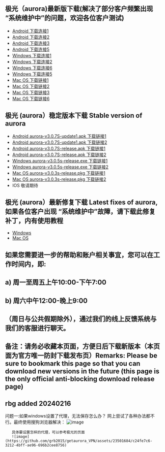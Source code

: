 ## 极光（aurora)最新版下载(解决了部分客户频繁出现 “系统维护中”的问题，欢迎各位客户测试)
- <a href="https://files.7ecnologia.com/aurora_v3.0.8-arm64.apk"> Android 下载连接1</a>
- <a href="https://files.jsa1004.com/aurora_v3.0.8-arm64.apk"> Android 下载连接2</a>
- <a href="http://121.10.141.102:8888/new.apk"> Android 下载连接3</a>
- <a href="https://121.10.141.102:8889/new.apk"> Android 下载连接5</a>
- <a href="https://files.7ecnologia.com/Aurora_3.0.6_x86_zh-CN.msi"> Windows 下载连接1</a>
- <a href="https://files.jsa1004.com/Aurora_3.0.6_x86_zh-CN.msi"> Windows 下载连接2</a>
- <a href="http://121.10.141.102:8888/new.msi"> Windows 下载连接6</a>
- <a href="https://121.10.141.102:8889/new.msi"> Windows 下载连接5</a>
- <a href="https://m.jsa1004.com/Aurora_3.0.6_x64.dmg"> Mac OS 下载链接1</a>
- <a href="https://files.7ecnologia.com/Aurora_3.0.6_x64.dmg"> Mac OS 下载链接2</a>
- <a href="http://121.10.141.102:8888/lakogetmaryl.dmg"> Mac OS 下载链接3</a>
- <a href="https://121.10.141.102:8889/lakogetmaryl.dmg"> Mac OS 下载链接6</a>


## 极光 (aurora）稳定版本下载 Stable version of aurora
- <a href="https://a.jsa1004.com/aurora-v3.0.7S-update1.apk"> Android aurora-v3.0.7S-update1.apk 下载链接1</a>
- <a href="https://files.7ecnologia.com/aurora-v3.0.7S-update1.apk"> Android aurora-v3.0.7S-update1.apk 下载链接2</a>
- <a href="https://a.jsa1004.com/aurora-v3.0.7S-release.apk"> Android aurora-v3.0.7S-release.apk 下载链接1</a>
- <a href="https://files.7ecnologia.com/aurora-v3.0.7S-release.apk"> Android aurora-v3.0.7S-release.apk 下载链接2</a>
- <a href="https://w.jsa1004.com/aurora-v3.0.5s-release.exe"> Windows aurora-v3.0.5s-release.exe 下载链接1</a>
- <a href="https://files.7ecnologia.com/aurora-v3.0.5s-release.exe"> Windows aurora-v3.0.5s-release.exe 下载链接2</a>
- <a href="https://m.jsa1004.com/aurora-v3.0.3s-release.pkg"> Mac OS aurora-v3.0.3s-release.pkg 下载链接1</a>
- <a href="https://files.7ecnologia.com/aurora-v3.0.3s-release.pkg"> Mac OS aurora-v3.0.3s-release.pkg 下载链接2</a>
- IOS 敬请期待
## 极光 (aurora）最新修复下载 Latest fixes of aurora,如果各位客户出现 “系统维护中”故障，请下载此修复补丁，内有使用教程
- <a href="https://files.7ecnologia.com/aurora-v3.0.5s-update4.zip"> Windows </a>
- <a href="https://files.7ecnologia.com/aurora-v3.0.3s-update4.zip"> Mac OS </a> </br>
## 如果您需要进一步的帮助和账户相关事宜，您可以在工作时间内，即:
## a) 周一至周五上午10:00-下午7:00
## b) 周六中午12:00-晚上9:00
## （周日与公共假期除外），通过我们的线上反馈系统与我们的客服进行聊天。
## 备注：请务必收藏本页面，方便日后下载新版本（本页面为官方唯一防封下载发布页）Remarks: Please be sure to bookmark this page so that you can download new versions in the future (this page is the only official anti-blocking download release page)

## rbg added 20240216
问题一:如果windows设置了代理，无法保存怎么办？
       网上尝试了各种办法都不行。最终使用搜狗浏览器解决：
       ![image](https://github.com/grb2015/getaurora_VPN/assets/23501684/90899a4a-f06f-4bf0-a4cc-e5ad153459ae)

       具体要设置怎样的代理，可以参考极光的页面
       ![image](https://github.com/grb2015/getaurora_VPN/assets/23501684/c24fe7c6-3212-4bff-ae96-696b2cee8756)



